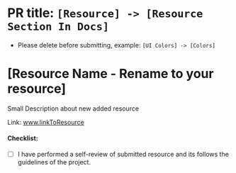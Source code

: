 # PR title: `[Resource] -> [Resource Section In Docs]`
- Please delete before submitting, example: `[UI Colors] -> [Colors]`

# [Resource Name - Rename to your resource]

Small Description about new added resource

Link: www.linkToResource

#### Checklist:

- [ ] I have performed a self-review of submitted resource and its follows the guidelines of the project.